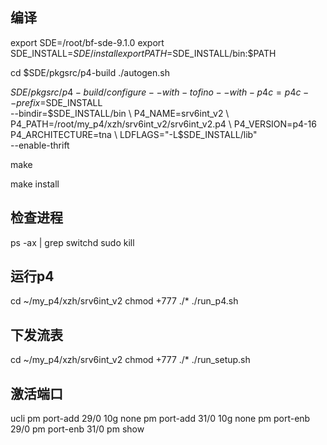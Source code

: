 
## 编译

export SDE=/root/bf-sde-9.1.0
export SDE_INSTALL=$SDE/install
export PATH=$SDE_INSTALL/bin:$PATH


cd $SDE/pkgsrc/p4-build
./autogen.sh

$SDE/pkgsrc/p4-build/configure --with-tofino --with-p4c=p4c --prefix=$SDE_INSTALL \
--bindir=$SDE_INSTALL/bin \
P4_NAME=srv6int_v2 \
P4_PATH=/root/my_p4/xzh/srv6int_v2/srv6int_v2.p4 \
P4_VERSION=p4-16 P4_ARCHITECTURE=tna \
LDFLAGS="-L$SDE_INSTALL/lib" \
--enable-thrift

make

make install

## 检查进程

ps -ax | grep switchd
sudo kill <proces id>

## 运行p4

cd ~/my_p4/xzh/srv6int_v2
chmod +777 ./*
./run_p4.sh

## 下发流表

cd ~/my_p4/xzh/srv6int_v2
chmod +777 ./*
./run_setup.sh

## 激活端口

ucli
pm port-add 29/0 10g none
pm port-add 31/0 10g none
pm port-enb 29/0
pm port-enb 31/0
pm show
